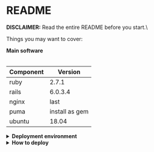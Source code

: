 # README
**DISCLAIMER:**
Read the entire README before you start.\

Things you may want to cover:


<summary><strong>Main software</strong></summary>
<br>

| Component      | Version        |
| -------------- | -------------- |
| ruby           | 2.7.1          |
| rails          | 6.0.3.4        |
| nginx          | last           |
| puma           | install as gem |
| ubuntu         | 18.04          |


<details>  

<summary><strong>Deployment environment</strong></summary>
<br>

**Create user deploy**
- Create user `deploy` with root privilege 
- Create `/sample_app/shared/config/application.yml` include SECRET_KEY_BASE
- Create `/sample_app/shared/config/database.yaml` with content: <br/>
```
production:
  adapter: postgresql
  encoding: unicode
  pool: <%= ENV.fetch("RAILS_MAX_THREADS") { 5 } %>
  database: sample_app_production
  username: sample_app
  password: 'ZypCPp7c'
  host: 'cdc.xxxxxxxxxxx.ap-southeast-1.rds.amazonaws.com'
  port: 5432
```

**Ruby 2.7.1 and Rails  6.0.3.4**

- Guide : https://gorails.com/setup/ubuntu/18.04

**Nginx**
- Install using  `$sudo apt install nginx`
- Edit file `$sudo vim /etc/nginx/nginx.conf`
- replace line` include /etc/nginx/sites-enabled/*;` with content <br/>
```
upstream myapp {
     unix:/home/deploy/sample_app/shared/tmp/sockets/puma.sock;
   }
   
   server {
           listen 80 default_server;
           listen [::]:80 default_server;
   
           root /home/deploy/sample_app/current/public;
           index index.html index.htm index.nginx-debian.html;
           server_name sample_app;
   
           location ^~ /assets/ {
                   gzip_static on;
                   expires 12h;
                   add_header Cache-Control public;
           }
   
           location / {
                   proxy_http_version 1.1;
                   proxy_cache_bypass $http_upgrade;
   
                   proxy_set_header Upgrade $http_upgrade;
                   proxy_set_header Connection 'upgrade';
                   proxy_set_header Host $host;
                   proxy_set_header X-Real-IP $remote_addr;
                   proxy_set_header X-Forwarded-For $proxy_add_x_forwarded_for;
                   proxy_set_header X-Forwarded-Proto $scheme;
   
                   proxy_pass http://myapp;
           }

           location /cable {
                   proxy_pass http://backend;
                   proxy_http_version 1.1;
                   proxy_set_header Upgrade "websocket";
                   proxy_set_header Connection "Upgrade";
                   proxy_set_header X-Real-IP $remote_addr;
                   proxy_set_header X-Forwarded-For $proxy_add_x_forwarded_for;
           }
}
```
- `$sudo service nginx restart`

**Run puma as service**
- Run in local IDE `bundle execcap production puma:systemd:config puma:systemd:enable`
- Run in server `sudo vim /etc/systemd/puma_sample_app_production.service`
- Replace `$HOME` to `/home/deploy/`
- `$sudo systemctl daemon-reload`
- `$sudo service puma_sample_app_production restart`
</details>  

<details>  

<summary><strong>How to deploy</strong></summary>
<br>

**Run in local IDE**
- `$bundle exec cap production deploy`
</details>  
